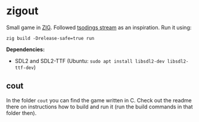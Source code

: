# zigout

Small game in [ZIG](https://ziglang.org/). Followed [tsodings stream](https://www.youtube.com/watch?v=eIX9zER9vjY) as an inspiration. Run it using:

```shell
zig build -Drelease-safe=true run
```

**Dependencies:**

- SDL2 and SDL2-TTF (Ubuntu: `sudo apt install libsdl2-dev libsdl2-ttf-dev`)


## cout

In the folder `cout` you can find the game written in C. Check out the readme there on instructions how to build and run it (run the build commands in that folder then).
